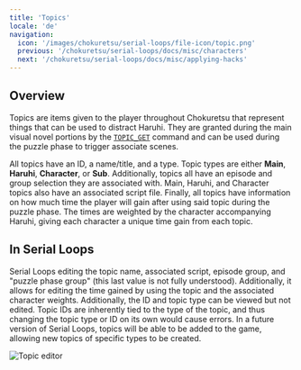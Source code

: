 ```yaml
---
title: 'Topics'
locale: 'de'
navigation:
  icon: '/images/chokuretsu/serial-loops/file-icon/topic.png'
  previous: '/chokuretsu/serial-loops/docs/misc/characters'
  next: '/chokuretsu/serial-loops/docs/misc/applying-hacks'
---
```


## Overview
Topics are items given to the player throughout Chokuretsu that represent things that can be used to distract Haruhi. They are granted
during the main visual novel portions by the [`TOPIC_GET`](../scripts/commands#topic_get) command and can be used during the puzzle phase
to trigger associate scenes.

All topics have an ID, a name/title, and a type. Topic types are either **Main**, **Haruhi**, **Character**, or **Sub**. Additionally,
topics all have an episode and group selection they are associated with. Main, Haruhi, and Character topics also have an associated script
file. Finally, all topics have information on how much time the player will gain after using said topic during the puzzle phase. The times
are weighted by the character accompanying Haruhi, giving each character a unique time gain from each topic.

## In Serial Loops
Serial Loops editing the topic name, associated script, episode group, and "puzzle phase group" (this last value is not fully understood).
Additionally, it allows for editing the time gained by using the topic and the associated character weights. Additionally, the ID and topic type
can be viewed but not edited. Topic IDs are inherently tied to the type of the topic, and thus changing the topic type or ID on its own would
cause errors. In a future version of Serial Loops, topics will be able to be added to the game, allowing new topics of specific types to be
created.

![Topic editor](/images/chokuretsu/serial-loops/topic-editing.png)